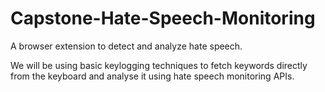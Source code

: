# Capstone-Hate-Speech-Monitoring
A browser extension to detect and analyze hate speech.

We will be using basic keylogging techniques to fetch keywords directly from the keyboard and analyse it using hate speech monitoring APIs.
